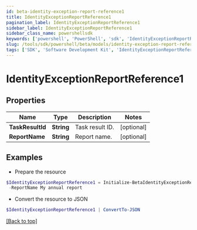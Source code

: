```yaml
---
id: beta-identity-exception-report-reference1
title: IdentityExceptionReportReference1
pagination_label: IdentityExceptionReportReference1
sidebar_label: IdentityExceptionReportReference1
sidebar_class_name: powershellsdk
keywords: ['powershell', 'PowerShell', 'sdk', 'IdentityExceptionReportReference1', 'BetaIdentityExceptionReportReference1'] 
slug: /tools/sdk/powershell/beta/models/identity-exception-report-reference1
tags: ['SDK', 'Software Development Kit', 'IdentityExceptionReportReference1', 'BetaIdentityExceptionReportReference1']
---
```



# IdentityExceptionReportReference1

## Properties

Name | Type | Description | Notes
------------ | ------------- | ------------- | -------------
**TaskResultId** | **String** | Task result ID. | [optional] 
**ReportName** | **String** | Report name. | [optional] 

## Examples

- Prepare the resource
```powershell
$IdentityExceptionReportReference1 = Initialize-BetaIdentityExceptionReportReference1  -TaskResultId 2b838de9-db9b-abcf-e646-d4f274ad4238 `
 -ReportName My annual report
```

- Convert the resource to JSON
```powershell
$IdentityExceptionReportReference1 | ConvertTo-JSON
```


[[Back to top]](#) 

